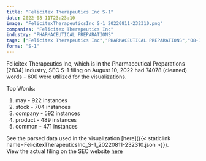 ```yaml
---
title: "Felicitex Therapeutics Inc S-1"
date: 2022-08-11T23:23:10
image: "FelicitexTherapeuticsInc_S-1_20220811-232310.png"
companies: "Felicitex Therapeutics Inc"
industry: "PHARMACEUTICAL PREPARATIONS"
tags: ["Felicitex Therapeutics Inc","PHARMACEUTICAL PREPARATIONS","08-10-2022","S-1"]
forms: "S-1"
---
```

Felicitex Therapeutics Inc, which is in the Pharmaceutical Preparations [2834] industry, SEC S-1 filing on August 10, 2022 had 74078 (cleaned) words - 600 were utilized for the visualizations.

Top Words:
1. may - 922 instances
2. stock - 704 instances
3. company - 592 instances
4. product - 489 instances
5. common - 471 instances


See the parsed data used in the visualization [here]({{< staticlink name=FelicitexTherapeuticsInc_S-1_20220811-232310.json >}}).  
View the actual filing on the SEC website [here](https://www.sec.gov/Archives/edgar/data/1912287/0001213900-22-046405.txt)
